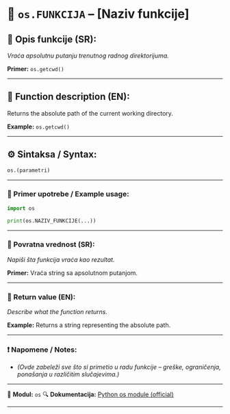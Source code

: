 # 🧩 `os.FUNKCIJA` – \[Naziv funkcije]

## 📌 Opis funkcije (SR):

_Vraća apsolutnu putanju trenutnog radnog direktorijuma._

**Primer:**
`os.getcwd()`

---

## 📌 Function description (EN):

Returns the absolute path of the current working directory.

**Example:**
`os.getcwd()`

---

## ⚙️ Sintaksa / Syntax:

```python
os.(parametri)
```

---

### 🧪 Primer upotrebe / Example usage:

```python
import os

print(os.NAZIV_FUNKCIJE(...))
```

---

### 📎 Povratna vrednost (SR):

_Napiši šta funkcija vraća kao rezultat._

**Primer:** Vraća string sa apsolutnom putanjom.

---

### 📎 Return value (EN):

_Describe what the function returns._

**Example:** Returns a string representing the absolute path.

---

### ❗ Napomene / Notes:

- _(Ovde zabeleži sve što si primetio u radu funkcije – greške, ograničenja, ponašanja u različitim slučajevima.)_

---

📂 **Modul:** `os`
🔍 **Dokumentacija:** [Python os module (official)](https://docs.python.org/3/library/os.html)

---

